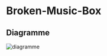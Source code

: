 # Broken-Music-Box

## Diagramme 
![diagramme](https://github.com/Timingmerkat83/Broken-Music-Box/blob/e3c54dff56b9675c3a77bf3a53cb3e828f54e78d/hardware/diagrams/Sch%C3%A9ma%20BMB.drawio.png)
